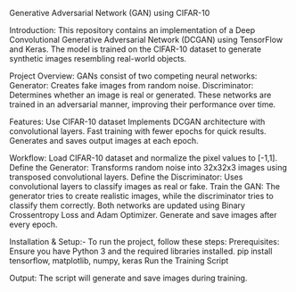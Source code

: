 Generative Adversarial Network (GAN) using CIFAR-10

Introduction:
This repository contains an implementation of a Deep Convolutional Generative Adversarial Network (DCGAN) using TensorFlow and Keras. The model is trained on the CIFAR-10 dataset to generate synthetic images resembling real-world objects.

Project Overview:
GANs consist of two competing neural networks:
Generator: Creates fake images from random noise.
Discriminator: Determines whether an image is real or generated.
These networks are trained in an adversarial manner, improving their performance over time.

Features:
Use CIFAR-10 dataset 
Implements DCGAN architecture with convolutional layers.
Fast training with fewer epochs for quick results.
Generates and saves output images at each epoch.

Workflow:
Load CIFAR-10 dataset and normalize the pixel values to [-1,1].
Define the Generator: Transforms random noise into 32x32x3 images using transposed convolutional layers.
Define the Discriminator: Uses convolutional layers to classify images as real or fake.
Train the GAN: The generator tries to create realistic images, while the discriminator tries to classify them correctly.
Both networks are updated using Binary Crossentropy Loss and Adam Optimizer.
Generate and save images after every epoch.

Installation & Setup:-
To run the project, follow these steps:
Prerequisites:
Ensure you have Python 3 and the required libraries installed.
pip install tensorflow, matplotlib, numpy, keras
Run the Training Script

Output:
The script will generate and save images during training.
